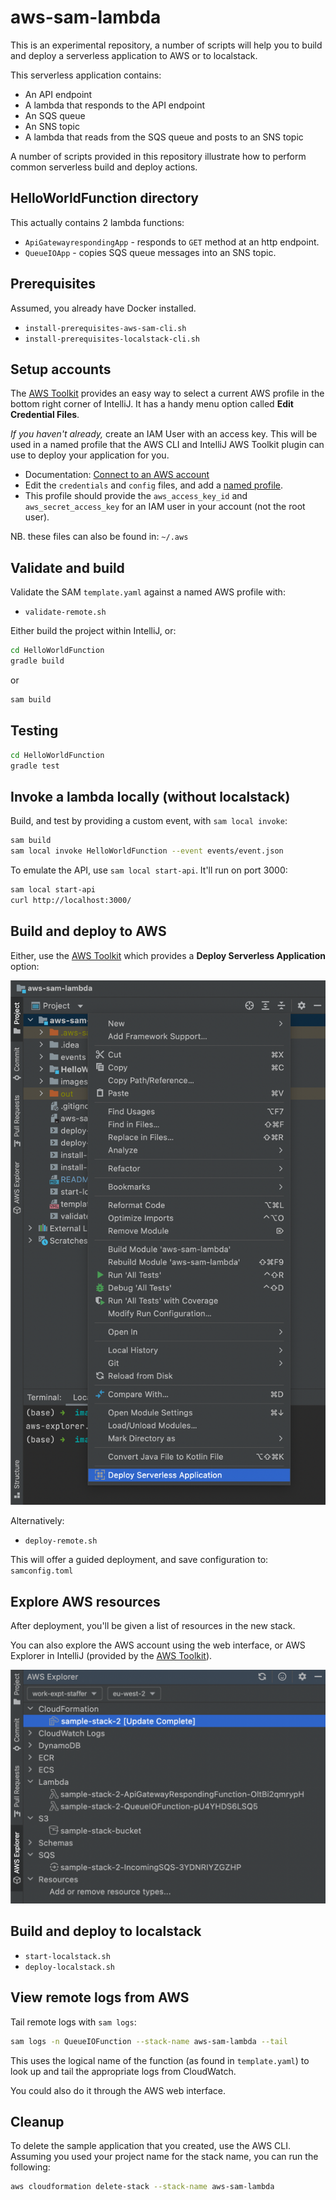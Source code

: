# aws-sam-lambda

This is an experimental repository, a number of scripts will help you
to build and deploy a serverless application to AWS or to localstack.

This serverless application contains:

* An API endpoint
* A lambda that responds to the API endpoint
* An SQS queue
* An SNS topic
* A lambda that reads from the SQS queue and posts to an SNS topic

A number of scripts provided in this repository illustrate how to perform
common serverless build and deploy actions. 

## HelloWorldFunction directory

This actually contains 2 lambda functions:

* `ApiGatewayrespondingApp` - responds to `GET` method at an http endpoint.
* `QueueIOApp` - copies SQS queue messages into an SNS topic.

## Prerequisites

Assumed, you already have Docker installed.

* `install-prerequisites-aws-sam-cli.sh`
* `install-prerequisites-localstack-cli.sh`

## Setup accounts

The [AWS Toolkit](https://docs.aws.amazon.com/toolkit-for-jetbrains/latest/userguide/welcome.html)
provides an easy way to select a current AWS profile in the bottom right corner of IntelliJ.
It has a handy menu option called **Edit Credential Files**.

_If you haven't already,_ create an IAM User with an access key.
This will be used in a named profile that the AWS CLI and
IntelliJ AWS Toolkit plugin can use to deploy your application for you.

* Documentation: [Connect to an AWS account](https://docs.aws.amazon.com/toolkit-for-jetbrains/latest/userguide/key-tasks.html#key-tasks-first-connect)
* Edit the `credentials` and `config` files, and add a [named profile](https://docs.aws.amazon.com/cli/latest/userguide/cli-configure-profiles.html).
* This profile should provide the `aws_access_key_id` and `aws_secret_access_key` for an IAM user in your account (not the root user).

NB. these files can also be found in: `~/.aws`

## Validate and build

Validate the SAM `template.yaml` against a named AWS profile with:

* `validate-remote.sh`

Either build the project within IntelliJ, or:

```bash
cd HelloWorldFunction
gradle build
```

or

```bash
sam build
```

## Testing

```bash
cd HelloWorldFunction
gradle test
```

## Invoke a lambda locally (without localstack)

Build, and test by providing a custom event, with `sam local invoke`:

```bash
sam build
sam local invoke HelloWorldFunction --event events/event.json
```

To emulate the API, use `sam local start-api`. It'll run on port 3000:

```bash
sam local start-api
curl http://localhost:3000/
```

## Build and deploy to AWS

Either, use the [AWS Toolkit](https://docs.aws.amazon.com/toolkit-for-jetbrains/latest/userguide/welcome.html)
which provides a **Deploy Serverless Application** option:

![The Deploy Serverless Application opion](images/deploy-serverless-application.png)

Alternatively:

* `deploy-remote.sh`

This will offer a guided deployment, and save configuration to: `samconfig.toml`

## Explore AWS resources

After deployment, you'll be given a list of resources in the new stack.

You can also explore the AWS account using the web interface,
or AWS Explorer in IntelliJ 
(provided by the [AWS Toolkit](https://docs.aws.amazon.com/toolkit-for-jetbrains/latest/userguide/welcome.html)).

![AWS Explorer in IntelliJ](images/aws-explorer.png)

## Build and deploy to localstack

* `start-localstack.sh`
* `deploy-localstack.sh`

## View remote logs from AWS

Tail remote logs with `sam logs`:

```bash
sam logs -n QueueIOFunction --stack-name aws-sam-lambda --tail
```

This uses the logical name of the function (as found in `template.yaml`)
to look up and tail the appropriate logs from CloudWatch.

You could also do it through the AWS web interface.

## Cleanup

To delete the sample application that you created, use the AWS CLI. Assuming you used your project name for the stack name, you can run the following:

```bash
aws cloudformation delete-stack --stack-name aws-sam-lambda
```
